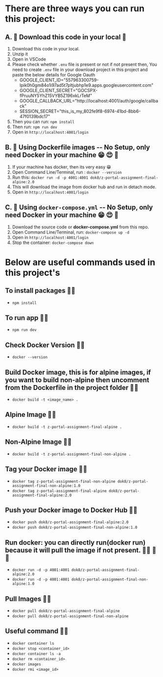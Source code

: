 # There are three ways you can run this project:

## A. :3rd_place_medal: Download this code in your local :slightly_smiling_face:

1. Download this code in your local.
2. Unzip it
3. Open in VSCode
4. Please check whether `.env` file is present or not if not present then, You need to create `.env` file in your download project in this project and paste the below details for Google Oauth
   - GOOGLE_CLIENT_ID="557963300759-lpik0h0gm84o1i97ad5t7pltjubhp1e9.apps.googleusercontent.com"
   - GOOGLE_CLIENT_SECRET="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"
   - GOOGLE_CALLBACK_URL="http://localhost:4001/auth/google/callback"
   - SESSION_SECRET="this_is_my_802fe9f8-6974-41bd-8bb6-47f0139bdc17"
5. Then you can run: `npm install`
6. Then run: `npm run dev`
7. Open in `http://localhost:4001/login`

## B. :2nd_place_medal: Using Dockerfile images -- No Setup, only need Docker in your machine :grin: :heart_eyes: :100:

1. If your machine has docker, then its very easy :grin:
2. Open Command Line/Terminal, run : `docker --version`
3. Run this: `docker run -d -p 4001:4001 dok8/z-portal-assignment-final-alpine:2.0`
4. This will download the image from docker hub and run in detach mode.
5. Open in `http://localhost:4001/login`

## C. :1st_place_medal: Using `docker-compose.yml` -- No Setup, only need Docker in your machine :grin: :heart_eyes: :100:

1. Download the source code or **docker-compose.yml** from this repo.
2. Open Command Line/Terminal, run: `docker-compose up -d`
3. Open in `http://localhost:4001/login`
4. Stop the container: `docker-compose down`

# Below are useful commands used in this project's

## To install packages :technologist:

- `npm install`

## To run app :technologist:

- `npm run dev`

## Check Docker Version :technologist:

- `docker --version`

## Build Docker image, this is for alpine images, if you want to build non-alpine then uncomment from the Dockerfile in the project folder :technologist:

- `docker build -t <image_name> .`

## Alpine Image :technologist:

- `docker build -t z-portal-assignment-final-alpine .`

## Non-Alpine Image :technologist:

- `docker build -t z-portal-assignment-final-non-alpine .`

## Tag your Docker image :technologist:

- `docker tag z-portal-assignment-final-non-alpine dok8/z-portal-assignment-final-non-alpine:1.0`
- `docker tag z-portal-assignment-final-alpine dok8/z-portal-assignment-final-alpine:2.0`

## Push your Docker image to Docker Hub :technologist:

- `docker push dok8/z-portal-assignment-final-alpine:2.0`
- `docker push dok8/z-portal-assignment-final-non-alpine:1.0`

## Run docker: you can directly run(docker run) because it will pull the image if not present. :technologist: :1st_place_medal: :100:

- `docker run -d -p 4001:4001 dok8/z-portal-assignment-final-alpine:2.0`
- `docker run -d -p 4001:4001 dok8/z-portal-assignment-final-non-alpine:1.0`

## Pull Images :technologist:

- `docker pull dok8/z-portal-assignment-final-alpine`
- `docker pull dok8/z-portal-assignment-final-non-alpine`

## Useful command :technologist:

- `docker container ls`
- `docker stop <container_id>`
- `docker container ls -a`
- `docker rm <container_id>`
- `docker images`
- `docker rmi <image_id>`

